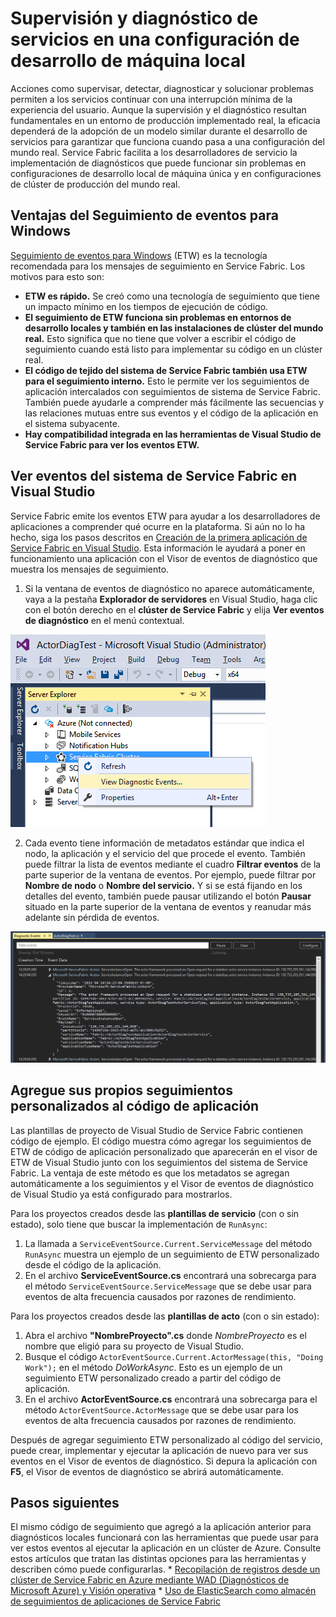 <properties
   pageTitle="Supervisión y diagnóstico local de servicios creados con Service Fabric de Azure | Microsoft Azure"
   description="Aprenda a supervisar y diagnosticar sus servicios creados con Service Fabric de Microsoft Azure en una máquina de desarrollo local."
   services="service-fabric"
   documentationCenter=".net"
   authors="kunaldsingh"
   manager="timlt"
   editor=""/>

<tags
   ms.service="service-fabric"
   ms.devlang="dotnet"
   ms.topic="article"
   ms.tgt_pltfrm="NA"
   ms.workload="NA"
   ms.date="02/12/2016"
   ms.author="toddabel"/>


# Supervisión y diagnóstico de servicios en una configuración de desarrollo de máquina local
Acciones como supervisar, detectar, diagnosticar y solucionar problemas permiten a los servicios continuar con una interrupción mínima de la experiencia del usuario. Aunque la supervisión y el diagnóstico resultan fundamentales en un entorno de producción implementado real, la eficacia dependerá de la adopción de un modelo similar durante el desarrollo de servicios para garantizar que funciona cuando pasa a una configuración del mundo real. Service Fabric facilita a los desarrolladores de servicio la implementación de diagnósticos que puede funcionar sin problemas en configuraciones de desarrollo local de máquina única y en configuraciones de clúster de producción del mundo real.

## Ventajas del Seguimiento de eventos para Windows
[Seguimiento de eventos para Windows](https://msdn.microsoft.com/library/windows/desktop/bb968803.aspx) (ETW) es la tecnología recomendada para los mensajes de seguimiento en Service Fabric. Los motivos para esto son:

* **ETW es rápido.** Se creó como una tecnología de seguimiento que tiene un impacto mínimo en los tiempos de ejecución de código.
* **El seguimiento de ETW funciona sin problemas en entornos de desarrollo locales y también en las instalaciones de clúster del mundo real.** Esto significa que no tiene que volver a escribir el código de seguimiento cuando está listo para implementar su código en un clúster real.
* **El código de tejido del sistema de Service Fabric también usa ETW para el seguimiento interno.** Esto le permite ver los seguimientos de aplicación intercalados con seguimientos de sistema de Service Fabric. También puede ayudarle a comprender más fácilmente las secuencias y las relaciones mutuas entre sus eventos y el código de la aplicación en el sistema subyacente.
* **Hay compatibilidad integrada en las herramientas de Visual Studio de Service Fabric para ver los eventos ETW.**


## Ver eventos del sistema de Service Fabric en Visual Studio

Service Fabric emite los eventos ETW para ayudar a los desarrolladores de aplicaciones a comprender qué ocurre en la plataforma. Si aún no lo ha hecho, siga los pasos descritos en [Creación de la primera aplicación de Service Fabric en Visual Studio](service-fabric-create-your-first-application-in-visual-studio.md). Esta información le ayudará a poner en funcionamiento una aplicación con el Visor de eventos de diagnóstico que muestra los mensajes de seguimiento.

1. Si la ventana de eventos de diagnóstico no aparece automáticamente, vaya a la pestaña **Explorador de servidores** en Visual Studio, haga clic con el botón derecho en el **clúster de Service Fabric** y elija **Ver eventos de diagnóstico** en el menú contextual.

  ![Abrir el Visor de eventos de diagnóstico de Visual Studio](./media/service-fabric-diagnostics-how-to-monitor-and-diagnose-services-locally/ServerExViewDiagEvents.png)

2. Cada evento tiene información de metadatos estándar que indica el nodo, la aplicación y el servicio del que procede el evento. También puede filtrar la lista de eventos mediante el cuadro **Filtrar eventos** de la parte superior de la ventana de eventos. Por ejemplo, puede filtrar por **Nombre de nodo** o **Nombre del servicio.** Y si se está fijando en los detalles del evento, también puede pausar utilizando el botón **Pausar** situado en la parte superior de la ventana de eventos y reanudar más adelante sin pérdida de eventos.

  ![Visor de eventos de diagnósticos de Visual Studio](./media/service-fabric-diagnostics-how-to-monitor-and-diagnose-services-locally/DiagEventsExamples2.png)

## Agregue sus propios seguimientos personalizados al código de aplicación
Las plantillas de proyecto de Visual Studio de Service Fabric contienen código de ejemplo. El código muestra cómo agregar los seguimientos de ETW de código de aplicación personalizado que aparecerán en el visor de ETW de Visual Studio junto con los seguimientos del sistema de Service Fabric. La ventaja de este método es que los metadatos se agregan automáticamente a los seguimientos y el Visor de eventos de diagnóstico de Visual Studio ya está configurado para mostrarlos.

Para los proyectos creados desde las **plantillas de servicio** (con o sin estado), solo tiene que buscar la implementación de `RunAsync`:

1. La llamada a `ServiceEventSource.Current.ServiceMessage` del método `RunAsync` muestra un ejemplo de un seguimiento de ETW personalizado desde el código de la aplicación.
2. En el archivo **ServiceEventSource.cs** encontrará una sobrecarga para el método `ServiceEventSource.ServiceMessage` que se debe usar para eventos de alta frecuencia causados por razones de rendimiento.

Para los proyectos creados desde las **plantillas de acto** (con o sin estado):

1. Abra el archivo **"NombreProyecto".cs** donde *NombreProyecto* es el nombre que eligió para su proyecto de Visual Studio.  
2. Busque el código `ActorEventSource.Current.ActorMessage(this, "Doing Work");` en el método *DoWorkAsync*. Esto es un ejemplo de un seguimiento ETW personalizado creado a partir del código de aplicación.  
3. En el archivo **ActorEventSource.cs** encontrará una sobrecarga para el método `ActorEventSource.ActorMessage` que se debe usar para los eventos de alta frecuencia causados por razones de rendimiento.

Después de agregar seguimiento ETW personalizado al código del servicio, puede crear, implementar y ejecutar la aplicación de nuevo para ver sus eventos en el Visor de eventos de diagnóstico. Si depura la aplicación con **F5**, el Visor de eventos de diagnóstico se abrirá automáticamente.

## Pasos siguientes
El mismo código de seguimiento que agregó a la aplicación anterior para diagnósticos locales funcionará con las herramientas que puede usar para ver estos eventos al ejecutar la aplicación en un clúster de Azure. Consulte estos artículos que tratan las distintas opciones para las herramientas y describen cómo puede configurarlas. * [Recopilación de registros desde un clúster de Service Fabric en Azure mediante WAD (Diagnósticos de Microsoft Azure) y Visión operativa](service-fabric-diagnostics-how-to-setup-wad-operational-insights.md) * [Uso de ElasticSearch como almacén de seguimientos de aplicaciones de Service Fabric](service-fabric-diagnostic-how-to-use-elasticsearch.md)

<!---HONumber=AcomDC_0224_2016-->